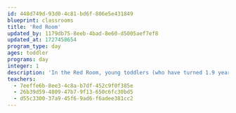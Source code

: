 ```yaml
---
id: 448d749d-93d0-4c81-bd6f-806e5e431849
blueprint: classrooms
title: 'Red Room'
updated_by: 1179db75-8eeb-4bad-8e60-d5005aef7ef8
updated_at: 1727458654
program_type: day
ages: toddler
programs: day
integer: 1
description: 'In the Red Room, young toddlers (who have turned 1.9 years old by September 1st) have the opportunity to create their own knowledge through daily exploration, connections and interactions. We explore the environment through open-ended, play-based activities based on the children’s interests and play that is observed. Children form attachments to peers and teachers as they develop social, cognitive, motor and language skills.'
teachers:
  - 7eeffe6b-8ee3-4c8a-b7df-452c9f0f385e
  - 26b39d59-4809-47b7-9f13-650c6fc30bd5
  - d55c3300-37a9-45f6-9ad6-f6adee381cc2
---
```

